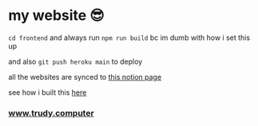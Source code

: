 # my website 😎

`cd frontend` and always run `npm run build` bc im dumb with how i set this up

and also `git push heroku main` to deploy

all the websites are synced to [this notion page](https://held-mastodon-c53.notion.site/10e3696023bc490b8fbab03d03813d80?v=e0238aa2876f4f1e8100064407d0c2b1)

see how i built this [here](http://www.trudy.computer/trudy-computer)

### www.trudy.computer
